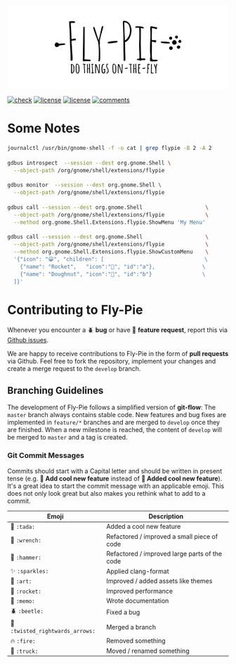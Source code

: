 <p align="center"> 
  <img src ="resources/logo.gif" />
</p>

[![check](https://github.com/Schneegans/Fly-Pie/workflows/Checks/badge.svg?branch=develop)](https://github.com/Schneegans/Fly-Pie/actions)
[![license](https://img.shields.io/badge/Gnome_Shell-3.36.2-blue.svg)](LICENSE)
[![license](https://img.shields.io/badge/License-MIT-purple.svg)](LICENSE)
[![comments](https://img.shields.io/badge/Comments-29.3%25-green.svg)](cloc.sh)



# Some Notes

```bash
journalctl /usr/bin/gnome-shell -f -o cat | grep flypie -B 2 -A 2

gdbus introspect  --session --dest org.gnome.Shell \
  --object-path /org/gnome/shell/extensions/flypie

gdbus monitor  --session --dest org.gnome.Shell \
  --object-path /org/gnome/shell/extensions/flypie

gdbus call --session --dest org.gnome.Shell                    \
  --object-path /org/gnome/shell/extensions/flypie             \
  --method org.gnome.Shell.Extensions.flypie.ShowMenu 'My Menu'

gdbus call --session --dest org.gnome.Shell                    \
  --object-path /org/gnome/shell/extensions/flypie             \
  --method org.gnome.Shell.Extensions.flypie.ShowCustomMenu    \
  '{"icon": "😀", "children": [                                \
    {"name": "Rocket",   "icon":"🚀", "id":"a"},               \
    {"name": "Doughnut", "icon":"🍩", "id":"b"}                \
  ]}'
```

# Contributing to Fly-Pie

Whenever you encounter a :beetle: **bug** or have :tada: **feature request**, 
report this via [Github issues](https://github.com/schneegans/fly-pie/issues).

We are happy to receive contributions to Fly-Pie in the form of **pull requests** via Github.
Feel free to fork the repository, implement your changes and create a merge request to the `develop` branch.

## Branching Guidelines

The development of Fly-Pie follows a simplified version of **git-flow**: The `master` branch always contains stable code.
New features and bug fixes are implemented in `feature/*` branches and are merged to `develop` once they are finished.
When a new milestone is reached, the content of `develop` will be merged to `master` and a tag is created.

### Git Commit Messages

Commits should start with a Capital letter and should be written in present tense (e.g. __:tada: Add cool new feature__ instead of __:tada: Added cool new feature__).
It's a great idea to start the commit message with an applicable emoji. This does not only look great but also makes you rethink what to add to a commit.

Emoji | Description
------|------------
:tada: `:tada:` | Added a cool new feature
:wrench: `:wrench:` | Refactored / improved a small piece of code
:hammer: `:hammer:` | Refactored / improved large parts of the code
:sparkles: `:sparkles:` | Applied clang-format
:art: `:art:` | Improved / added assets like themes
:rocket: `:rocket:` | Improved performance
:memo: `:memo:` | Wrote documentation
:beetle: `:beetle:` | Fixed a bug
:twisted_rightwards_arrows: `:twisted_rightwards_arrows:` | Merged a branch
:fire: `:fire:` | Removed something
:truck: `:truck:` | Moved / renamed something